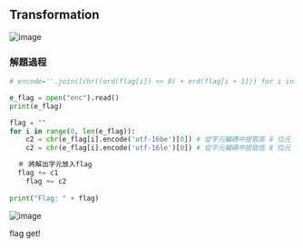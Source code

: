 ## Transformation

![image](https://github.com/user-attachments/assets/423dbe0b-91cf-4a7b-8ef5-c9d2be304649)

### 解題過程

```python
# encode=''.join([chr((ord(flag[i]) << 8) + ord(flag[i + 1])) for i in range(0, len(flag), 2)])

e_flag = open("enc").read()
print(e_flag)

flag = ""
for i in range(0, len(e_flag)):
	c2 = chr(e_flag[i].encode('utf-16be')[0]) # 從字元編碼中提取高 8 位元
	c2 = chr(e_flag[i].encode('utf-16le')[0]) # 從字元編碼中提取低 8 位元

  ＃ 將解出字元放入flag
  flag += c1
	flag += c2
	
print("Flag: " + flag)

```

![image](https://github.com/user-attachments/assets/02659dca-b3bb-4abf-a737-0f7dd06a8662)

flag get!
